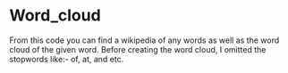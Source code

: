# Word_cloud
From this code you can find a wikipedia of any words as well as the word cloud of the given word. Before creating the word cloud, I omitted the stopwords like:- of, at, and etc. 
